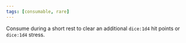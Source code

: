 ```yaml
---
tags: [consumable, rare]
---
```

Consume during a short rest to clear an additional `dice:1d4` hit points or `dice:1d4` stress.

